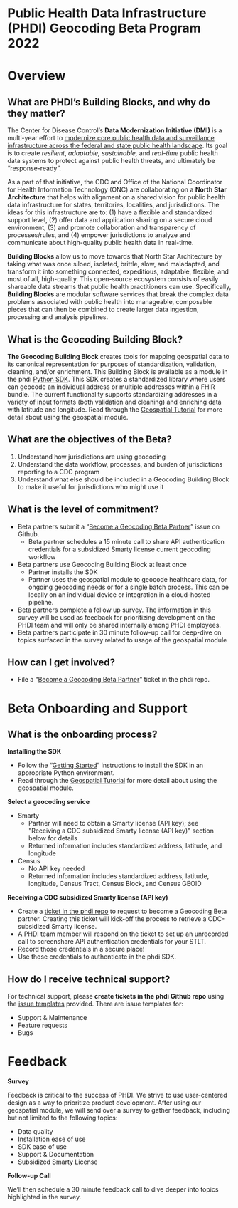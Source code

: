 # Public Health Data Infrastructure (PHDI) Geocoding Beta Program 2022 

# Overview
## What are PHDI’s Building Blocks, and why do they matter?

The Center for Disease Control’s **Data Modernization Initiative (DMI)** is a multi-year effort to [modernize core public health data and surveillance infrastructure across the federal and state public health landscape](https://www.cdc.gov/surveillance/projects/dmi-initiative/index.html). Its goal is to create *resilient*, *adaptable,* *sustainable,* and *real-time* public health data systems to protect against public health threats, and ultimately be “response-ready”. 

As a part of that initiative, the CDC and Office of the National Coordinator for Health Information Technology (ONC) are collaborating on a **North Star Architecture** that helps with alignment on a shared vision for public health data infrastructure for states, territories, localities, and jurisdictions. The ideas for this infrastructure are to: (1) have a flexible and standardized support level, (2) offer data and application sharing on a secure cloud environment, (3) and promote collaboration and transparency of processes/rules, and (4) empower jurisdictions to analyze and communicate about high-quality public health data in real-time.

**Building Blocks** allow us to move towards that North Star Architecture by taking what was once siloed, isolated, brittle, slow, and maladapted, and transform it into something connected, expeditious, adaptable, flexible, and most of all, high-quality. This open-source ecosystem consists of easily shareable data streams that public health practitioners can use. Specifically, **Building Blocks** are modular software services that  break the complex data problems associated with public health into manageable, composable pieces that can then be combined to create larger data ingestion, processing and analysis pipelines. 

## What is the Geocoding Building Block?

**The Geocoding Building Block** creates tools for mapping geospatial data to its canonical representation for purposes of standardization, validation, cleaning, and/or enrichment. This Building Block is available as a module in the phdi [Python SDK](https://github.com/CDCgov/phdi). This SDK creates a standardized library where users can geocode an individual address or multiple addresses within a FHIR bundle. The current functionality supports standardizing addresses in a variety of input formats (both validation and cleaning) and enriching data with latitude and longitude. 
Read through the [Geospatial Tutorial](https://github.com/CDCgov/phdi/blob/main/tutorials/geospatial-tutorial.md) for more detail about using the geospatial module. 

## What are the objectives of the Beta? 
1. Understand how jurisdictions are using geocoding
2. Understand the data workflow, processes, and burden of jurisdictions reporting to a CDC program
3. Understand what else should be included in a Geocoding Building Block to make it useful for jurisdictions who might use it
## What is the level of commitment?
- Beta partners submit a “[Become a Geocoding Beta Partner](https://github.com/CDCgov/phdi/issues/new/choose)” issue on Github. 
    - Beta partner schedules a 15 minute call to share API authentication credentials for a subsidized Smarty license current geocoding workflow
- Beta partners use Geocoding Building Block at least once 
    - Partner installs the SDK 
    - Partner uses the geospatial module to geocode healthcare data, for ongoing geocoding needs or for a single batch process. This can be locally on an individual device or integration in a cloud-hosted pipeline. 
- Beta partners complete a follow up survey. The information in this survey will be used as feedback for prioritizing development on the PHDI team and will only be shared internally among PHDI employees.
- Beta partners participate in 30 minute follow-up call for deep-dive on topics surfaced in the survey related to usage of the geospatial module 
## How can I get involved?
- File a “[Become a Geocoding Beta Partner](https://github.com/CDCgov/phdi/issues/new/choose)” ticket in the phdi repo.  
# Beta Onboarding and Support
## What is the onboarding process?

**Installing the SDK** 

- Follow the “[Getting Started](https://github.com/CDCgov/phdi#getting-started)”  instructions to install the SDK in an appropriate Python environment. 
- Read through the [Geospatial Tutorial](https://github.com/CDCgov/phdi/blob/main/tutorials/geospatial-tutorial.md) for more detail about using the geospatial module. 

**Select a geocoding service**
- Smarty
    - Partner will need to obtain a Smarty license (API key); see "Receiving a CDC subsidized Smarty license (API key)" section below for details
    - Returned information includes standardized address, latitude, and longitude 
- Census
    - No API key needed
    - Returned information includes standardized address, latitude, longitude, Census Tract, Census Block, and Census GEOID

**Receiving a CDC subsidized Smarty license (API key)**

- Create a [ticket in the phdi repo](https://github.com/CDCgov/phdi/issues/new/choose) to request to become a Geocoding Beta partner. Creating this ticket will kick-off the process to retrieve a CDC-subsidized Smarty license.  
- A PHDI team member will respond on the ticket to set up an unrecorded call to screenshare API authentication credentials for your STLT. 
- Record those credentials in a secure place!
- Use those credentials to authenticate in the phdi SDK.
## How do I receive technical support?

For technical support, please **create tickets in the phdi Github repo** using the [issue templates](https://github.com/CDCgov/phdi/issues/new/choose) provided. There are issue templates for: 

- Support & Maintenance 
- Feature requests
- Bugs
# Feedback 

**Survey** 

Feedback is critical to the success of PHDI. We strive to use user-centered design as a way to prioritize product development. After using our geospatial module, we will send over a survey to gather feedback, including but not limited to the following topics:

- Data quality 
- Installation ease of use
- SDK ease of use 
- Support & Documentation
- Subsidized Smarty License

**Follow-up Call**

We’ll then schedule a 30 minute feedback call to dive deeper into topics highlighted in the survey.

